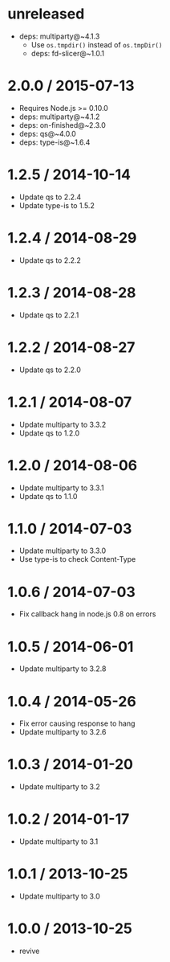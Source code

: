 unreleased
==========

  * deps: multiparty@~4.1.3
    - Use `os.tmpdir()` instead of `os.tmpDir()`
    - deps: fd-slicer@~1.0.1

2.0.0 / 2015-07-13
==================

  * Requires Node.js >= 0.10.0
  * deps: multiparty@~4.1.2
  * deps: on-finished@~2.3.0
  * deps: qs@~4.0.0
  * deps: type-is@~1.6.4

1.2.5 / 2014-10-14
==================

  * Update qs to 2.2.4
  * Update type-is to 1.5.2

1.2.4 / 2014-08-29
==================

  * Update qs to 2.2.2

1.2.3 / 2014-08-28
==================

  * Update qs to 2.2.1

1.2.2 / 2014-08-27
==================

  * Update qs to 2.2.0

1.2.1 / 2014-08-07
==================

  * Update multiparty to 3.3.2
  * Update qs to 1.2.0

1.2.0 / 2014-08-06
==================

  * Update multiparty to 3.3.1
  * Update qs to 1.1.0

1.1.0 / 2014-07-03
==================

  * Update multiparty to 3.3.0
  * Use type-is to check Content-Type

1.0.6 / 2014-07-03
==================

  * Fix callback hang in node.js 0.8 on errors

1.0.5 / 2014-06-01
==================

  * Update multiparty to 3.2.8

1.0.4 / 2014-05-26
==================

  * Fix error causing response to hang
  * Update multiparty to 3.2.6

1.0.3 / 2014-01-20
==================

  * Update multiparty to 3.2

1.0.2 / 2014-01-17
==================

  * Update multiparty to 3.1

1.0.1 / 2013-10-25
==================

  * Update multiparty to 3.0

1.0.0 / 2013-10-25
==================

  * revive
